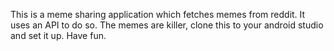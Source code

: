 This is a meme sharing application which fetches memes from reddit. It uses an API to do so. The memes are killer, clone this to your android studio and set it up. Have fun.
